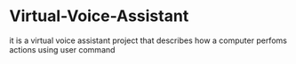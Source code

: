 # Virtual-Voice-Assistant
it is a virtual voice assistant project that describes how a computer perfoms actions using user command 
